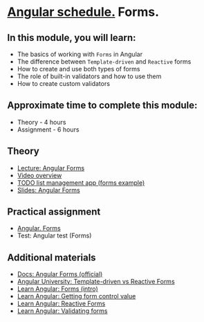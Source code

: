 # [Angular schedule.](../../README.md) Forms.

## In this module, you will learn:

- The basics of working with `Forms` in Angular
- The difference between `Template-driven` and `Reactive` forms
- How to create and use both types of forms
- The role of built-in validators and how to use them
- How to create custom validators

## Approximate time to complete this module:

- Theory - 4 hours
- Assignment - 6 hours

## Theory

- [Lecture: Angular Forms](https://youtu.be/I_1fm5wx7_4)
- [Video overview](https://www.youtube.com/watch?v=kWbk-dOJaNQ&list=PL1w1q3fL4pmj9k1FrJ3Pe91EPub2_h4jF&index=7)
- [TODO list management app (forms example)](https://github.com/pavelrazuvalau/todo-list-management/tree/8ffdd73876c299e02fe3a392ab2c0870da9b44ab)
- [Slides: Angular Forms](https://slides.com/pavelrazuvalau/angular-forms)

## Practical assignment

- [Angular. Forms](https://github.com/rolling-scopes-school/tasks/blob/master/tasks/angular/forms.md)
- Test: Angular test (Forms)

## Additional materials

- [Docs: Angular Forms (official)](https://angular.dev/guide/forms)
- [Angular University: Template-driven vs Reactive Forms](https://blog.angular-university.io/introduction-to-angular-2-forms-template-driven-vs-model-driven/)
- [Learn Angular: Forms (intro)](https://angular.dev/tutorials/learn-angular/15-forms)
- [Learn Angular: Getting form control value](https://angular.dev/tutorials/learn-angular/16-form-control-values)
- [Learn Angular: Reactive Forms](https://angular.dev/tutorials/learn-angular/17-reactive-forms)
- [Learn Angular: Validating forms](https://angular.dev/tutorials/learn-angular/18-forms-validation)
